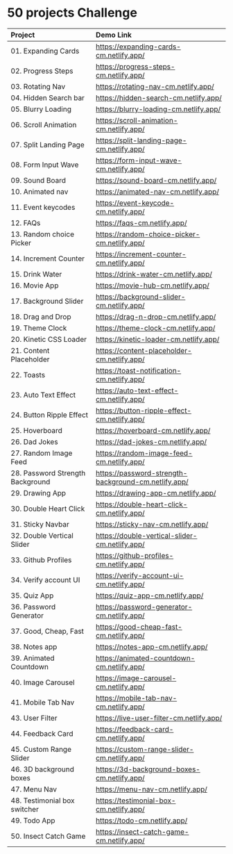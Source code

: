 # 50 projects Challenge


| Project | Demo Link  |
| :----------------------------- | :-------------------------------- | 
| 01. Expanding Cards | https://expanding-cards-cm.netlify.app/ |
| 02. Progress Steps | https://progress-steps-cm.netlify.app/   | 
| 03. Rotating Nav | https://rotating-nav-cm.netlify.app/   | 
| 04. Hidden Search bar | https://hidden-search-cm.netlify.app/   | 
| 05. Blurry Loading |https://blurry-loading-cm.netlify.app/   | 
| 06. Scroll Animation | https://scroll-animation-cm.netlify.app/   | 
| 07. Split Landing Page | https://split-landing-page-cm.netlify.app/   |
| 08. Form Input Wave | https://form-input-wave-cm.netlify.app/ |
| 09. Sound Board | https://sound-board-cm.netlify.app/ |
| 10. Animated nav | https://animated-nav-cm.netlify.app/ |
| 11. Event keycodes | https://event-keycode-cm.netlify.app/ |
| 12. FAQs | https://faqs-cm.netlify.app/ |
| 13. Random choice Picker | https://random-choice-picker-cm.netlify.app/ |
| 14. Increment Counter | https://increment-counter-cm.netlify.app/ |
| 15. Drink Water | https://drink-water-cm.netlify.app/ |
| 16. Movie App | https://movie-hub-cm.netlify.app/  |
| 17. Background Slider | https://background-slider-cm.netlify.app/ |
| 18. Drag and Drop | https://drag-n-drop-cm.netlify.app/ |
| 19. Theme Clock | https://theme-clock-cm.netlify.app/ |
| 20. Kinetic CSS Loader | https://kinetic-loader-cm.netlify.app/ |
| 21. Content Placeholder | https://content-placeholder-cm.netlify.app/ |
| 22. Toasts | https://toast-notification-cm.netlify.app/ |
| 23. Auto Text Effect | https://auto-text-effect-cm.netlify.app/ |
| 24. Button Ripple Effect | https://button-ripple-effect-cm.netlify.app/ |
| 25. Hoverboard | https://hoverboard-cm.netlify.app/ |
| 26. Dad Jokes | https://dad-jokes-cm.netlify.app/ |
| 27. Random Image Feed | https://random-image-feed-cm.netlify.app/  |
| 28. Password Strength Background | https://password-strength-background-cm.netlify.app/ |
| 29. Drawing App | https://drawing-app-cm.netlify.app/ |
| 30. Double Heart Click | https://double-heart-click-cm.netlify.app/ |
| 31. Sticky Navbar | https://sticky-nav-cm.netlify.app/ |
| 32. Double Vertical Slider | https://double-vertical-slider-cm.netlify.app/ |
| 33. Github Profiles | https://github-profiles-cm.netlify.app/ |
| 34. Verify account UI | https://verify-account-ui-cm.netlify.app/ |
| 35. Quiz App | https://quiz-app-cm.netlify.app/ |
| 36. Password Generator | https://password-generator-cm.netlify.app/ |
| 37. Good, Cheap, Fast | https://good-cheap-fast-cm.netlify.app/ |
| 38. Notes app | https://notes-app-cm.netlify.app/ |
| 39. Animated Countdown | https://animated-countdown-cm.netlify.app/ |
| 40. Image Carousel | https://image-carousel-cm.netlify.app/ |
| 41. Mobile Tab Nav | https://mobile-tab-nav-cm.netlify.app/ |
| 43. User Filter | https://live-user-filter-cm.netlify.app/ |
| 44. Feedback Card | https://feedback-card-cm.netlify.app/ |
| 45. Custom Range Slider | https://custom-range-slider-cm.netlify.app/ |
| 46. 3D background boxes | https://3d-background-boxes-cm.netlify.app/ |
| 47. Menu Nav | https://menu-nav-cm.netlify.app/ |
| 48. Testimonial box switcher | https://testimonial-box-cm.netlify.app/ |
| 49. Todo App | https://todo-cm.netlify.app/ |
| 50. Insect Catch Game | https://insect-catch-game-cm.netlify.app/ |










